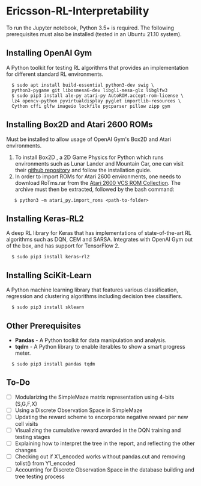 # Ericsson-RL-Interpretability
To run the Jupyter notebook, Python 3.5+ is required. The following prerequisites must also be installed (tested in an Ubuntu 21.10 system).

## Installing OpenAI Gym

A Python toolkit for testing RL algorithms that provides an implementation for different standard RL environments. 

```shell
  $ sudo apt install build-essential python3-dev swig \
  python3-pygame git libosmesa6-dev libgl1-mesa-glx libglfw3
  $ sudo pip3 install ale-py atari-py AutoROM.accept-rom-license \
  lz4 opencv-python pyvirtualdisplay pyglet importlib-resources \
  Cython cffi glfw imageio lockfile pycparser pillow zipp gym
```

## Installing Box2D and Atari 2600 ROMs

Must be installed to allow usage of OpenAI Gym's Box2D and Atari environments.

1. To install Box2D , a 2D Game Physics for Python which runs environments such as Lunar Lander and Mountain Car, one can visit their [github repository](https://github.com/pybox2d/pybox2d) and follow the installation guide.
2. In order to import ROMs for Atari 2600 environments, one needs to download RoTms.rar from the [Atari 2600 VCS ROM Collection](http://www.atarimania.com/rom_collection_archive_atari_2600_roms.html). The archive must then be extracted, followed by the bash command:

```shell
   $ python3 −m atari_py.import_roms <path-to-folder>
```

## Installing Keras-RL2

A deep RL library for Keras that has implementations of state-of-the-art RL algorithms such as DQN, CEM and SARSA. Integrates with OpenAI Gym out of the box, and has support for TensorFlow 2. 

```shell
  $ sudo pip3 install keras−rl2
```

## Installing SciKit-Learn

A Python machine learning library that features various classification, regression and clustering algorithms including decision tree classifiers. 

```shell
  $ sudo pip3 install sklearn
```

## Other Prerequisites

* **Pandas** - A Python toolkit for data manipulation and analysis.
* **tqdm** - A Python library to enable iterables to show a smart progress meter. 

```shell
  $ sudo pip3 install pandas tqdm
```

## To-Do

- [ ] Modularizing the SimpleMaze matrix representation using 4-bits (S,G,F,X)
- [ ] Using a Discrete Observation Space in SimpleMaze
- [ ] Updating the reward scheme to encorporate negative reward per new cell visits
- [ ] Visualizing the cumulative reward awarded in the DQN training and testing stages
- [ ] Explaining how to interpret the tree in the report, and reflecting the other changes
- [ ] Checking out if X1_encoded works without pandas.cut and removing tolist() from Y1_encoded
- [ ] Accounting for Discrete Observation Space in the database building and tree testing process
